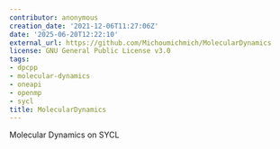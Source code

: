 ```yaml
---
contributor: anonymous
creation_date: '2021-12-06T11:27:06Z'
date: '2025-06-20T12:22:10'
external_url: https://github.com/Michoumichmich/MolecularDynamics
license: GNU General Public License v3.0
tags:
- dpcpp
- molecular-dynamics
- oneapi
- openmp
- sycl
title: MolecularDynamics
---
```


Molecular Dynamics on SYCL
